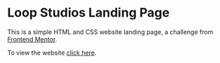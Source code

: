 # Loop Studios Landing Page

<p>This is a simple HTML and CSS website landing page, a challenge from <span><a href="https://www.frontendmentor.io/home">Frontend Mentor</a></span>.</p>

<p>To view the website <span><a href="https://ama29n.github.io/Loop-Studios_Landing-Page/">click here</a></span>.</p>

